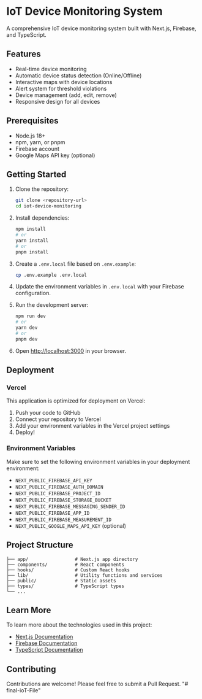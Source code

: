 # IoT Device Monitoring System

A comprehensive IoT device monitoring system built with Next.js, Firebase, and TypeScript.

## Features

- Real-time device monitoring
- Automatic device status detection (Online/Offline)
- Interactive maps with device locations
- Alert system for threshold violations
- Device management (add, edit, remove)
- Responsive design for all devices

## Prerequisites

- Node.js 18+
- npm, yarn, or pnpm
- Firebase account
- Google Maps API key (optional)

## Getting Started

1. Clone the repository:
   ```bash
   git clone <repository-url>
   cd iot-device-monitoring
   ```

2. Install dependencies:
   ```bash
   npm install
   # or
   yarn install
   # or
   pnpm install
   ```

3. Create a `.env.local` file based on `.env.example`:
   ```bash
   cp .env.example .env.local
   ```

4. Update the environment variables in `.env.local` with your Firebase configuration.

5. Run the development server:
   ```bash
   npm run dev
   # or
   yarn dev
   # or
   pnpm dev
   ```

6. Open [http://localhost:3000](http://localhost:3000) in your browser.

## Deployment

### Vercel

This application is optimized for deployment on Vercel:

1. Push your code to GitHub
2. Connect your repository to Vercel
3. Add your environment variables in the Vercel project settings
4. Deploy!

### Environment Variables

Make sure to set the following environment variables in your deployment environment:

- `NEXT_PUBLIC_FIREBASE_API_KEY`
- `NEXT_PUBLIC_FIREBASE_AUTH_DOMAIN`
- `NEXT_PUBLIC_FIREBASE_PROJECT_ID`
- `NEXT_PUBLIC_FIREBASE_STORAGE_BUCKET`
- `NEXT_PUBLIC_FIREBASE_MESSAGING_SENDER_ID`
- `NEXT_PUBLIC_FIREBASE_APP_ID`
- `NEXT_PUBLIC_FIREBASE_MEASUREMENT_ID`
- `NEXT_PUBLIC_GOOGLE_MAPS_API_KEY` (optional)

## Project Structure

```
├── app/                 # Next.js app directory
├── components/          # React components
├── hooks/               # Custom React hooks
├── lib/                 # Utility functions and services
├── public/              # Static assets
├── types/               # TypeScript types
└── ...
```

## Learn More

To learn more about the technologies used in this project:

- [Next.js Documentation](https://nextjs.org/docs)
- [Firebase Documentation](https://firebase.google.com/docs)
- [TypeScript Documentation](https://www.typescriptlang.org/docs/)

## Contributing

Contributions are welcome! Please feel free to submit a Pull Request.
"# final-ioT-File" 
